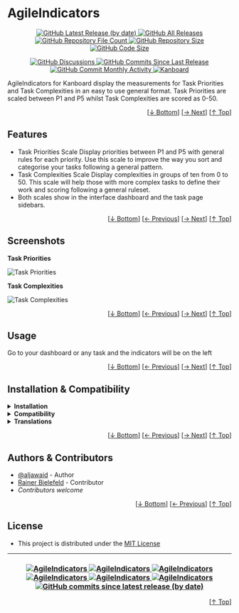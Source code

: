 <h1 name="readme-top">AgileIndicators</h1>
<p align="center">
    <a href="https://github.com/aljawaid/AgileIndicators/releases">
        <img src="https://img.shields.io/github/v/release/aljawaid/AgileIndicators?style=for-the-badge&color=brightgreen" alt="GitHub Latest Release (by date)" title="GitHub Latest Release (by date)">
    </a>
    <a href="https://github.com/aljawaid/AgileIndicators/releases">
        <img src="https://img.shields.io/github/downloads/aljawaid/AgileIndicators/total?style=for-the-badge&color=orange" alt="GitHub All Releases" title="GitHub All Downloads">
    </a>
    <a href="https://github.com/aljawaid/AgileIndicators/releases">
        <img src="https://img.shields.io/github/directory-file-count/aljawaid/AgileIndicators?style=for-the-badge&color=orange" alt="GitHub Repository File Count" title="GitHub Repository File Count">
    </a>
    <a href="https://github.com/aljawaid/AgileIndicators/releases">
        <img src="https://img.shields.io/github/repo-size/aljawaid/AgileIndicators?style=for-the-badge&color=orange" alt="GitHub Repository Size" title="GitHub Repository Size">
    </a>
    <a href="https://github.com/aljawaid/AgileIndicators/releases">
        <img src="https://img.shields.io/github/languages/code-size/aljawaid/AgileIndicators?style=for-the-badge&color=orange" alt="GitHub Code Size" title="GitHub Code Size">
    </a>
</p>
<p align="center">
    <a href="https://github.com/aljawaid/AgileIndicators/discussions">
        <img src="https://img.shields.io/github/discussions/aljawaid/AgileIndicators?style=for-the-badge&color=blue" alt="GitHub Discussions" title="Read Discussions">
    </a>
    <a href="https://github.com/aljawaid/AgileIndicators/compare">
        <img src="https://img.shields.io/github/commits-since/aljawaid/AgileIndicators/latest?include_prereleases&style=for-the-badge&color=blue" alt="GitHub Commits Since Last Release" title="GitHub Commits Since Last Release">
    </a>
    <a href="https://github.com/aljawaid/AgileIndicators/compare">
        <img src="https://img.shields.io/github/commit-activity/m/aljawaid/AgileIndicators?style=for-the-badge&color=blue" alt="GitHub Commit Monthly Activity" title="GitHub Commit Monthly Activity">
    </a>
    <a href="https://github.com/kanboard/kanboard" title="Kanboard - Kanban Project Management Software">
        <img src="https://img.shields.io/badge/Plugin%20for-kanboard-D40000?style=for-the-badge&labelColor=000000" alt="Kanboard">
    </a>
</p>

AgileIndicators for Kanboard display the measurements for Task Priorities and Task Complexities in an easy to use general format. Task Priorities are scaled between P1 and P5 whilst Task Complexities are scored as 0-50.

<p align="right">[<a href="#readme-bottom">&#8595; Bottom</a>] [<a href="#screenshots">&#8594; Next</a>] [<a href="#readme-top">&#8593; Top</a>]</p>

## Features

- Task Priorities Scale
Display priorities between P1 and P5 with general rules for each priority. Use this scale to improve the way you sort and categorise your tasks following a general pattern.
- Task Complexities Scale
Display complexities in groups of ten from 0 to 50. This scale will help those with more complex tasks to define their work and scoring following a general ruleset.
- Both scales show in the interface dashboard and the task page sidebars.

<p align="right">[<a href="#readme-bottom">&#8595; Bottom</a>] [<a href="#features">&#8592; Previous</a>] [<a href="#usage">&#8594; Next</a>] [<a href="#readme-top">&#8593; Top</a>]</p>

## Screenshots

**Task Priorities**  

![Task Priorities](../master/screenshot-priorities.png "Task Priorities")

**Task Complexities**  

![Task Complexities](../master/screenshot-complexities.png "Task Complexities")

<p align="right">[<a href="#readme-bottom">&#8595; Bottom</a>] [<a href="#features">&#8592; Previous</a>] [<a href="#installation--compatibility">&#8594; Next</a>] [<a href="#readme-top">&#8593; Top</a>]</p>

## Usage

Go to your dashboard or any task and the indicators will be on the left

<p align="right">[<a href="#readme-bottom">&#8595; Bottom</a>] [<a href="#screenshots">&#8592; Previous</a>] [<a href="#authors--contributors">&#8594; Next</a>] [<a href="#readme-top">&#8593; Top</a>]</p>

## Installation & Compatibility

<details>
    <summary><strong>Installation</strong></summary>

- Install via the **[Kanboard](https://github.com/kanboard/kanboard "Kanboard - Kanban Project Management Software") Plugin Directory** or see [INSTALL.md](../master/INSTALL.md)
- Read the full [**Changelog**](../master/changelog.md "See changes") to see the latest updates

</details>
<details>
    <summary><strong>Compatibility</strong></summary>

- Requires [Kanboard](https://github.com/kanboard/kanboard "Kanboard - Kanban Project Management Software") ≥`1.2.20`
- **Other Plugins & Action Plugins**
  - _No known issues_
- **Core Files & Templates**
  - _No template overrides_
  - _No database changes_

</details>
<details>
    <summary><strong>Translations</strong></summary>

- English (UK), German
- _Starter template available_

</details>

<p align="right">[<a href="#readme-bottom">&#8595; Bottom</a>] [<a href="#usage">&#8592; Previous</a>] [<a href="#license">&#8594; Next</a>] [<a href="#readme-top">&#8593; Top</a>]</p>

## Authors & Contributors

- [@aljawaid](https://github.com/aljawaid) - Author
- [Rainer Bielefeld](https://github.com/RainerBielefeld) - Contributor
- _Contributors welcome_

<p align="right">[<a href="#readme-bottom">&#8595; Bottom</a>] [<a href="#installation--compatibility">&#8592; Previous</a>] [<a href="#readme-top">&#8593; Top</a>]</p>

## License

- This project is distributed under the [MIT License](../master/LICENSE "Read The license")

---

<h3 align="center">
    <a href="https://github.com/aljawaid/AgileIndicators/stargazers" title="View Stargazers">
        <img src="https://img.shields.io/github/stars/aljawaid/AgileIndicators?logo=github&style=flat-square" alt="AgileIndicators">
    </a>
    <a href="https://github.com/aljawaid/AgileIndicators/forks" title="See Forks">
        <img src="https://img.shields.io/github/forks/aljawaid/AgileIndicators?logo=github&style=flat-square" alt="AgileIndicators">
    </a>
    <a href="https://github.com/aljawaid/AgileIndicators/blob/master/LICENSE" title="Read License">
        <img src="https://img.shields.io/github/license/aljawaid/AgileIndicators?style=flat-square" alt="AgileIndicators">
    </a>
    <a href="https://github.com/aljawaid/AgileIndicators/issues" title="Open Issues">
        <img src="https://img.shields.io/github/issues-raw/aljawaid/AgileIndicators?style=flat-square" alt="AgileIndicators">
    </a>
    <a href="https://github.com/aljawaid/AgileIndicators/issues?q=is%3Aissue+is%3Aclosed" title="Closed Issues">
        <img src="https://img.shields.io/github/issues-closed/aljawaid/AgileIndicators?style=flat-square" alt="AgileIndicators">
    </a>
    <a href="https://github.com/aljawaid/AgileIndicators/discussions" title="Read Discussions">
        <img src="https://img.shields.io/github/discussions/aljawaid/AgileIndicators?style=flat-square" alt="AgileIndicators">
    </a>
    <a href="https://github.com/aljawaid/AgileIndicators/compare/" title="Latest Commits">
        <img alt="GitHub commits since latest release (by date)" src="https://img.shields.io/github/commits-since/aljawaid/AgileIndicators/latest?style=flat-square">
    </a>
</h3>
<a name="readme-bottom"></a>
<p align="right">[<a href="#readme-top">&#8593; Top</a>]</p>

